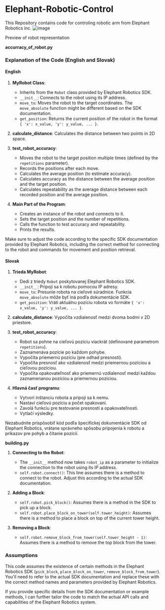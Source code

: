 # Elephant-Robotic-Control
This Repository contains code for controling robotic arm from Elephant Robotics inc. 
![image](https://github.com/Leviathan1998/Elephant-Robotic-Control/assets/96702807/9c160d09-e887-465b-92ce-4c5ada195838)

Preview of robot representation




**accurracy_of_robot.py**

### Explanation of the Code (English and Slovak)

#### English

1. **MyRobot Class**:
    - Inherits from the `Robot` class provided by Elephant Robotics SDK.
    - `__init__`: Connects to the robot using its IP address.
    - `move_to`: Moves the robot to the target coordinates. The `move_absolute` function might be different based on the SDK documentation.
    - `get_position`: Returns the current position of the robot in the format `{ 'x': x_value, 'y': y_value, ... }`.

2. **calculate_distance**: Calculates the distance between two points in 2D space.

3. **test_robot_accuracy**:
    - Moves the robot to the target position multiple times (defined by the `repetitions` parameter).
    - Records the positions after each move.
    - Calculates the average position (to estimate accuracy).
    - Calculates accuracy as the distance between the average position and the target position.
    - Calculates repeatability as the average distance between each recorded position and the average position.

4. **Main Part of the Program**:
    - Creates an instance of the robot and connects to it.
    - Sets the target position and the number of repetitions.
    - Calls the function to test accuracy and repeatability.
    - Prints the results.

Make sure to adjust the code according to the specific SDK documentation provided by Elephant Robotics, including the correct method for connecting to the robot and commands for movement and position retrieval.

#### Slovak

1. **Trieda MyRobot**:
    - Dedi z triedy `Robot` poskytovanej Elephant Robotics SDK.
    - `__init__`: Pripojí sa k robotu pomocou IP adresy.
    - `move_to`: Presunie robota na cieľové súradnice. Funkcia `move_absolute` môže byť iná podľa dokumentácie SDK.
    - `get_position`: Vráti aktuálnu pozíciu robota vo formáte `{ 'x': x_value, 'y': y_value, ... }`.

2. **calculate_distance**: Vypočíta vzdialenosť medzi dvoma bodmi v 2D priestore.

3. **test_robot_accuracy**:
    - Robot sa pohne na cieľovú pozíciu viackrát (definované parametrom `repetitions`).
    - Zaznamenáva pozície po každom pohybe.
    - Vypočíta priemernú pozíciu (pre odhad presnosti).
    - Vypočíta presnosť ako vzdialenosť medzi priemernou pozíciou a cieľovou pozíciou.
    - Vypočíta opakovateľnosť ako priemernú vzdialenosť medzi každou zaznamenanou pozíciou a priemernou pozíciou.

4. **Hlavná časť programu**:
    - Vytvorí inštanciu robota a pripojí sa k nemu.
    - Nastaví cieľovú pozíciu a počet opakovaní.
    - Zavolá funkciu pre testovanie presnosti a opakovateľnosti.
    - Vytlačí výsledky.

Nezabudnite prispôsobiť kód podľa špecifickej dokumentácie SDK od Elephant Robotics, vrátane správneho spôsobu pripojenia k robotu a príkazov pre pohyb a čítanie pozícií.


**building.py**



1. **Connecting to the Robot**:
    - The `__init__` method now takes `robot_ip` as a parameter to initialize the connection to the robot using its IP address.
    - `self.robot.connect()`: This line assumes there is a method to connect to the robot. Adjust this according to the actual SDK documentation.

2. **Adding a Block**:
    - `self.robot.pick_block()`: Assumes there is a method in the SDK to pick up a block.
    - `self.robot.place_block_on_tower(self.tower_height)`: Assumes there is a method to place a block on top of the current tower height.

3. **Removing a Block**:
    - `self.robot.remove_block_from_tower(self.tower_height - 1)`: Assumes there is a method to remove the top block from the tower.

### Assumptions

This code assumes the existence of certain methods in the Elephant Robotics SDK (`pick_block`, `place_block_on_tower`, `remove_block_from_tower`). You'll need to refer to the actual SDK documentation and replace these with the correct method names and parameters provided by Elephant Robotics.

If you provide specific details from the SDK documentation or example methods, I can further tailor the code to match the actual API calls and capabilities of the Elephant Robotics system.
